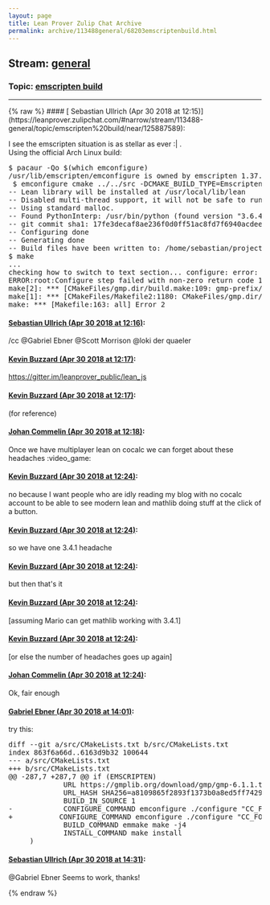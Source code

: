 ```yaml
---
layout: page
title: Lean Prover Zulip Chat Archive 
permalink: archive/113488general/68203emscriptenbuild.html
---
```


## Stream: [general](https://leanprover-community.github.io/archive/113488general/index.html)
### Topic: [emscripten build](https://leanprover-community.github.io/archive/113488general/68203emscriptenbuild.html)

---

<base href="https://leanprover.zulipchat.com">
{% raw %}
#### [ Sebastian Ullrich (Apr 30 2018 at 12:15)](https://leanprover.zulipchat.com/#narrow/stream/113488-general/topic/emscripten%20build/near/125887589):
<p>I see the emscripten situation is as stellar as ever :| .<br>
Using the official Arch Linux build:</p>
<div class="codehilite"><pre><span></span>$ pacaur -Qo $(which emconfigure)
/usr/lib/emscripten/emconfigure is owned by emscripten 1.37.36-1
 $ emconfigure cmake ../../src -DCMAKE_BUILD_TYPE=Emscripten
-- Lean library will be installed at /usr/local/lib/lean
-- Disabled multi-thread support, it will not be safe to run multiple threads in parallel
-- Using standard malloc.
-- Found PythonInterp: /usr/bin/python (found version &quot;3.6.4&quot;)
-- git commit sha1: 17fe3decaf8ae236f0d0ff51ac8fd7f6940acdee
-- Configuring done
-- Generating done
-- Build files have been written to: /home/sebastian/projects/lean/build/emscripten
$ make
...
checking how to switch to text section... configure: error: Cannot determine text section directive
ERROR:root:Configure step failed with non-zero return code 1! Command line: [&#39;./configure&#39;, &#39;CC_FOR_BUILD=gcc&#39;, &#39;CFLAGS=-m32 -DPIC -Oz -O3&#39;, &#39;--host=x86_64-pc-linux-gnu&#39;, &#39;--build=i686-pc-linux-gnu&#39;, &#39;--disable-assembly&#39;, &#39;--prefix=/home/sebastian/projects/lean/build/emscripten/gmp-root&#39;] at /home/sebastian/projects/lean/build/emscripten/gmp-prefix/src/gmp
make[2]: *** [CMakeFiles/gmp.dir/build.make:109: gmp-prefix/src/gmp-stamp/gmp-configure] Error 1
make[1]: *** [CMakeFiles/Makefile2:1180: CMakeFiles/gmp.dir/all] Error 2
make: *** [Makefile:163: all] Error 2
</pre></div>

#### [ Sebastian Ullrich (Apr 30 2018 at 12:16)](https://leanprover.zulipchat.com/#narrow/stream/113488-general/topic/emscripten%20build/near/125887631):
<p>/cc <span class="user-mention" data-user-id="110043">@Gabriel Ebner</span> <span class="user-mention" data-user-id="110524">@Scott Morrison</span> <span class="user-mention" data-user-id="110066">@loki der quaeler</span></p>

#### [ Kevin Buzzard (Apr 30 2018 at 12:17)](https://leanprover.zulipchat.com/#narrow/stream/113488-general/topic/emscripten%20build/near/125887638):
<p><a href="https://gitter.im/leanprover_public/lean_js" target="_blank" title="https://gitter.im/leanprover_public/lean_js">https://gitter.im/leanprover_public/lean_js</a></p>

#### [ Kevin Buzzard (Apr 30 2018 at 12:17)](https://leanprover.zulipchat.com/#narrow/stream/113488-general/topic/emscripten%20build/near/125887639):
<p>(for reference)</p>

#### [ Johan Commelin (Apr 30 2018 at 12:18)](https://leanprover.zulipchat.com/#narrow/stream/113488-general/topic/emscripten%20build/near/125887687):
<p>Once we have multiplayer lean on cocalc we can forget about these headaches <span class="emoji emoji-1f3ae" title="video game">:video_game:</span></p>

#### [ Kevin Buzzard (Apr 30 2018 at 12:24)](https://leanprover.zulipchat.com/#narrow/stream/113488-general/topic/emscripten%20build/near/125887852):
<p>no because I want people who are idly reading my blog with no cocalc account to be able to see modern lean and mathlib doing stuff at the click of a button.</p>

#### [ Kevin Buzzard (Apr 30 2018 at 12:24)](https://leanprover.zulipchat.com/#narrow/stream/113488-general/topic/emscripten%20build/near/125887854):
<p>so we have one 3.4.1 headache</p>

#### [ Kevin Buzzard (Apr 30 2018 at 12:24)](https://leanprover.zulipchat.com/#narrow/stream/113488-general/topic/emscripten%20build/near/125887855):
<p>but then that's it</p>

#### [ Kevin Buzzard (Apr 30 2018 at 12:24)](https://leanprover.zulipchat.com/#narrow/stream/113488-general/topic/emscripten%20build/near/125887857):
<p>[assuming Mario can get mathlib working with 3.4.1]</p>

#### [ Kevin Buzzard (Apr 30 2018 at 12:24)](https://leanprover.zulipchat.com/#narrow/stream/113488-general/topic/emscripten%20build/near/125887859):
<p>[or else the number of headaches goes up again]</p>

#### [ Johan Commelin (Apr 30 2018 at 12:24)](https://leanprover.zulipchat.com/#narrow/stream/113488-general/topic/emscripten%20build/near/125887860):
<p>Ok, fair enough</p>

#### [ Gabriel Ebner (Apr 30 2018 at 14:01)](https://leanprover.zulipchat.com/#narrow/stream/113488-general/topic/emscripten%20build/near/125890720):
<p>try this:</p>
<div class="codehilite"><pre><span></span><span class="gh">diff --git a/src/CMakeLists.txt b/src/CMakeLists.txt</span>
<span class="gh">index 863f6a66d..6163d9b32 100644</span>
<span class="gd">--- a/src/CMakeLists.txt</span>
<span class="gi">+++ b/src/CMakeLists.txt</span>
<span class="gu">@@ -287,7 +287,7 @@ if (EMSCRIPTEN)</span>
             URL https://gmplib.org/download/gmp/gmp-6.1.1.tar.bz2
             URL_HASH SHA256=a8109865f2893f1373b0a8ed5ff7429de8db696fc451b1036bd7bdf95bbeffd6
             BUILD_IN_SOURCE 1
<span class="gd">-            CONFIGURE_COMMAND emconfigure ./configure &quot;CC_FOR_BUILD=gcc&quot; &quot;CFLAGS=-m32 -DPIC ${CFLAGS_EMSCRIPTEN}&quot; --host=x86_64-pc-linux-gnu --build=i686-pc-linux-gnu --disable-assembly --prefix=${gmp_install_prefix}</span>
<span class="gi">+           CONFIGURE_COMMAND emconfigure ./configure &quot;CC_FOR_BUILD=gcc&quot; &quot;CCAS=gcc -c&quot; &quot;CFLAGS=-m32 -DPIC ${CFLAGS_EMSCRIPTEN}&quot; --host=x86_64-pc-linux-gnu --build=i686-pc-linux-gnu --disable-assembly --prefix=${gmp_install_prefix}</span>
             BUILD_COMMAND emmake make -j4
             INSTALL_COMMAND make install
     )
</pre></div>

#### [ Sebastian Ullrich (Apr 30 2018 at 14:31)](https://leanprover.zulipchat.com/#narrow/stream/113488-general/topic/emscripten%20build/near/125891597):
<p><span class="user-mention" data-user-id="110043">@Gabriel Ebner</span> Seems to work, thanks!</p>


{% endraw %}
